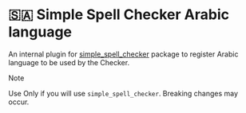 # 🇸🇦 Simple Spell Checker Arabic language 
An internal plugin for [simple_spell_checker](https://github.com/CatHood0/simple_spell_checker) package to register Arabic language to be used by the Checker.

> [!NOTE]
>
> Use Only if you will use `simple_spell_checker`. Breaking changes may occur.
